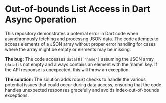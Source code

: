 # Out-of-bounds List Access in Dart Async Operation

This repository demonstrates a potential error in Dart code when asynchronously fetching and processing JSON data.  The code attempts to access elements of a JSON array without proper error handling for cases where the array might be empty or elements may be missing.

**The bug:** The code accesses `data[0]['name']` assuming the JSON array (`data`) is not empty and always contains an element with the 'name' key.  If the API response is unexpected, this will throw an exception.

**The solution:**  The solution adds robust checks to handle the various potential issues that could occur during data access, ensuring that the code handles unexpected responses gracefully and avoids index-out-of-bounds exceptions.